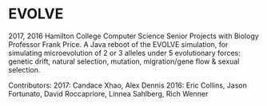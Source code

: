 # EVOLVE
2017, 2016 Hamilton College Computer Science Senior Projects with Biology Professor Frank Price. 
A Java reboot of the EVOLVE simulation, for simulating microevolution of 2 or 3 alleles under 5 evolutionary forces: genetic drift, natural selection, mutation, migration/gene flow & sexual selection.

Contributors: 2017: Candace Xhao, Alex Dennis
2016: Eric Collins, Jason Fortunato, David Roccapriore, Linnea Sahlberg, Rich Wenner
